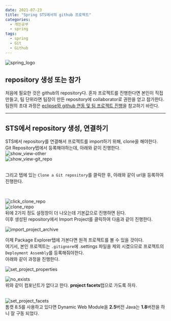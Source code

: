 ```yaml
---
date: 2021-07-23
title: "Spring STS에서의 github 프로젝트"
categories:
  - 개인공부
  - spring
tags:
  - spring
  - Git
  - Github
---
```


![spring_logo](https://rnrudxo2872.github.io/assets/images/spring/spring_logo.png)

## repository 생성 또는 참가

처음에 필요한 것은 github의 repository다. 혼자 프로젝트를 진행한다면 본인이 직접 만들고, 팀 단위라면 팀장이 만든 repository에 collaborator로 권한을 얻고 참가한다.  
팀원의 초대 과정은 [eclipse와 github 연동 및 팀 프로젝트 진행](https://rnrudxo2872.github.io/git/eclipse/eclipse-github-team/)을 참고하기 바란다.

---

## STS에서 repository 생성, 연결하기

STS에서 repository를 연결해서 프로젝트를 import하기 위해, clone을 해야한다.  
Git Repository탭에서 등록해야하는데, 아래와 같이 진행한다.  
![show_view-other](https://rnrudxo2872.github.io/assets/images/spring/git-pro/show_view-other.png)  
![show_view-git_repo](https://rnrudxo2872.github.io/assets/images/spring/git-pro/show_view-git_repositories.png)  
<br>

그리고 탭에 있는 <code>Clone a Git repository</code>를 클릭한 후, 아래와 같이 url을 등록하여 진행한다.

<br>

![click_clone_repo](https://rnrudxo2872.github.io/assets/images/spring/git-pro/click_clone_git_repo.png)  
![clone_repo](https://rnrudxo2872.github.io/assets/images/spring/git-pro/clone_git_repo.png)
<br>
뒤에 2가지 정도 설정창이 더 나오는데 기본값으로 진행하면 된다.  
이후 생성된 repository에서 Import Project를 클릭하여 다음과 같이 진행한다.
<br>

![import_project_archive](https://rnrudxo2872.github.io/assets/images/spring/git-pro/import_project_archive.png)
<br>

이제 Package Explorer탭에 가본다면 원격 프로젝트를 볼 수 있을 것이다.  
여기서, 본인 프로젝트는 <code>.gitignore</code>에 .settings 파일을 제외 시켰으므로 프로젝트의 <code>Deployment Assembly</code>를 등록해줘야한다.  
아래와 같이 과정을 진행한다.

![set_project_properties](https://rnrudxo2872.github.io/assets/images/spring/git-pro/project_click_properties.png)

![no_exists](https://rnrudxo2872.github.io/assets/images/spring/git-pro/not_exists_deploy_assembly.png)  
위와 같이 컴포넌트가 없다고 한다. **project facets**탭으로 가도록 하자.
<br>
<br>

![set_project_facets](https://rnrudxo2872.github.io/assets/images/spring/git-pro/set_project_facets.png)  
톰캣 8.5를 사용하고 있다면 Dynamic Web Module을 **2.5**버전 Java는 **1.8**버전을 하니 잘 구동 되었다.
